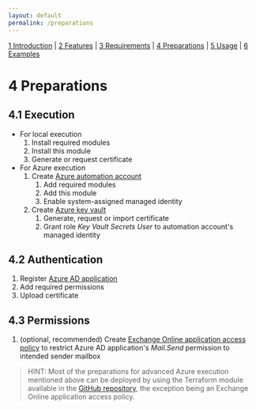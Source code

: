 ```yaml
---
layout: default
permalink: /preparations
---
```


[1 Introduction](/azure-ad-license-status/) \| [2 Features](/azure-ad-license-status/features) \| [3 Requirements](/azure-ad-license-status/requirements) \| [4 Preparations](/azure-ad-license-status/preparations) \| [5 Usage](/azure-ad-license-status/usage) \| [6 Examples](/azure-ad-license-status/examples)

# 4 Preparations

## 4.1 Execution

- For local execution
  1. Install required modules
  2. Install this module
  3. Generate or request certificate
- For Azure execution
  1. Create [Azure automation account](https://learn.microsoft.com/azure/automation/automation-create-standalone-account)
     1. Add required modules
     2. Add this module
     3. Enable system-assigned managed identity
  2. Create [Azure key vault](https://learn.microsoft.com/azure/key-vault/general/quick-create-portal)
     1. Generate, request or import certificate
     2. Grant role _Key Vault Secrets User_ to automation account's managed identity

## 4.2 Authentication

1. Register [Azure AD application](https://learn.microsoft.com/azure/active-directory/develop/quickstart-register-app)
2. Add required permissions
3. Upload certificate

## 4.3 Permissions

1. (optional, recommended) Create [Exchange Online application access policy](https://learn.microsoft.com/graph/auth-limit-mailbox-access) to restrict Azure AD application's _Mail.Send_ permission to intended sender mailbox

> HINT: Most of the preparations for advanced Azure execution mentioned above can be deployed by using the Terraform module available in the [GitHub repository](https://github.com/DMoenks/azure-ad-license-status), the exception being an Exchange Online application access policy.
